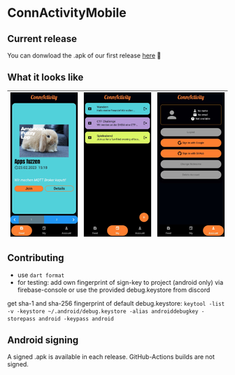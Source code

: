 # ConnActivityMobile


## Current release
You can donwload the .apk of our first release [here](https://github.com/ConnActivity/ConnActivityMobile/releases/tag/v.1.0.0) 🎉

## What it looks like
![](assets/screenshots/feed_afl.jpg) | ![](assets/screenshots/my_page.jpg) | ![](assets/screenshots/account_page.jpg)
:------------:|:------------:|:------------:

## Contributing
- use ```dart format```
- for testing: add own fingerprint of sign-key to project (android only) via firebase-console or use the provided debug.keystore from discord

get sha-1 and sha-256 fingerprint of default debug.keystore: ```keytool -list -v -keystore ~/.android/debug.keystore -alias androiddebugkey -storepass android -keypass android```

## Android signing
A signed .apk is available in each release. GitHub-Actions builds are not signed.
